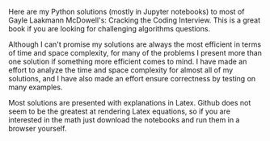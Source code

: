 Here are my Python solutions (mostly in Jupyter notebooks) to most of Gayle Laakmann McDowell's: Cracking the Coding Interview.  This is a great book if you are looking for challenging algorithms questions.

Although I can't promise my solutions are always the most efficient in terms of time and space complexity, for many of the problems I present more than one solution if something more efficient comes to mind.  I have made an effort to analyze the time and space complexity for almost all of my solutions, and I have also made an effort ensure correctness by testing on many examples.

Most solutions are presented with explanations in Latex.  Github does not seem to be the greatest at rendering Latex equations, so if you are interested in the math just download the notebooks and run them in a browser yourself.


